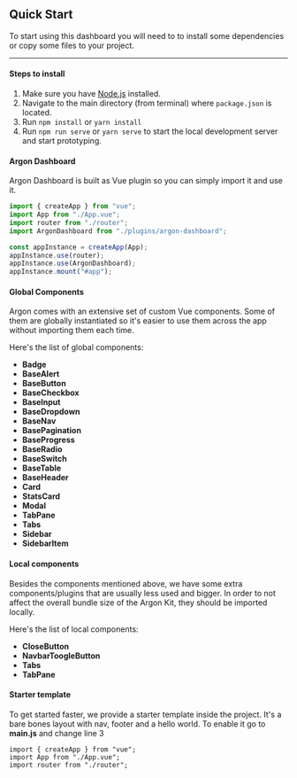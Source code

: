 ## Quick Start

To start using this dashboard you will need to to install some dependencies or copy some files to your
project.

<hr>

#### Steps to install

1. Make sure you have [Node.js](https://nodejs.org/) installed.
2. Navigate to the main directory (from terminal) where `package.json` is located.
3. Run `npm install` or `yarn install`
4. Run `npm run serve` or `yarn serve` to start the local development server and start prototyping.


#### Argon Dashboard

Argon Dashboard is built as Vue plugin so you can simply import it and use it.

```js
import { createApp } from "vue";
import App from "./App.vue";
import router from "./router";
import ArgonDashboard from "./plugins/argon-dashboard";

const appInstance = createApp(App);
appInstance.use(router);
appInstance.use(ArgonDashboard);
appInstance.mount("#app");
```

#### Global Components

Argon comes with an extensive set of custom Vue components. Some of them are globally instantiated so
it's easier to use them across the app without importing them each time.

Here's the list of global components:

- **Badge**
- **BaseAlert**
- **BaseButton**
- **BaseCheckbox**
- **BaseInput**
- **BaseDropdown**
- **BaseNav**
- **BasePagination**
- **BaseProgress**
- **BaseRadio**
- **BaseSwitch**
- **BaseTable**
- **BaseHeader**
- **Card**
- **StatsCard**
- **Modal**
- **TabPane**
- **Tabs**
- **Sidebar**
- **SidebarItem**

#### Local components

Besides the components mentioned above, we have some extra components/plugins that are usually less used
and bigger. In order to not affect the overall bundle size of the Argon Kit, they should be imported locally.

Here's the list of local components:

- **CloseButton**
- **NavbarToogleButton**
- **Tabs**
- **TabPane**

#### Starter template

To get started faster, we provide a starter template inside the project. It's a bare bones
layout with nav, footer and a hello world. To enable it go to **main.js** and change line 3

```js{3}
import { createApp } from "vue";
import App from "./App.vue";
import router from "./router";
```
